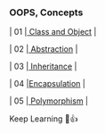 ### OOPS, Concepts 

| 01    |[ Class and Object](./Chapter_01_Class_Object/class_object.md) |

| 02    |[ Abstraction](./Chapter_02_Abstraction/Abstraction.md) |

| 03    |[ Inheritance](./Chapter_03_Inheritance/Inheritance.md) |

| 04    |[Encapsulation](./Chapter_04_Encapsulation/Encapsulation.md) |

| 05    |[ Polymorphism](./Chapter_05_Polymorphism/polymorphism.md) |

Keep Learning 🩷👍
